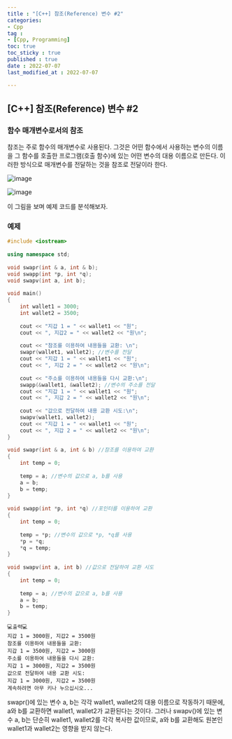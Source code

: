 ```yaml
---
title : "[C++] 참조(Reference) 변수 #2"
categories:
- Cpp
tag :
- [Cpp, Programming]
toc: true
toc_sticky : true
published : true
date : 2022-07-07
last_modified_at : 2022-07-07

---
```


## [C++] 참조(Reference) 변수 #2

### 함수 매개변수로서의 참조

참조는 주로 함수의 매개변수로 사용된다. 그것은 어떤 함수에서 사용하는 변수의 이름을 그 함수를 호출한 프로그램(호출 함수)에 있는 어떤 변수의 대용 이름으로 만든다. 이러한 방식으로 매개변수를 전달하는 것을 참조로 전달이라 한다.

![image](https://user-images.githubusercontent.com/13410737/177801552-4ff5950e-c7af-41a0-bede-c31a8cb6d947.png)

![image](https://user-images.githubusercontent.com/13410737/177801646-329372de-e05e-4ae2-b61a-e8723bd90a67.png)

이 그림을 보며 예제 코드를 분석해보자.



### 예제

```c++
#include <iostream>
 
using namespace std;
 
void swapr(int & a, int & b);
void swapp(int *p, int *q);
void swapv(int a, int b);
 
void main()
{
    int wallet1 = 3000;
    int wallet2 = 3500;
 
    cout << "지갑 1 = " << wallet1 << "원";
    cout << ", 지갑2 = " << wallet2 << "원\n";
    
    cout << "참조를 이용하여 내용들을 교환: \n";
    swapr(wallet1, wallet2); //변수를 전달
    cout << "지갑 1 = " << wallet1 << "원";
    cout << ", 지갑 2 = " << wallet2 << "원\n";
    
    cout << "주소를 이용하여 내용들을 다시 교환:\n";
    swapp(&wallet1, &wallet2); //변수의 주소를 전달
    cout << "지갑 1 = " << wallet1 << "원";
    cout << ", 지갑 2 = " << wallet2 << "원\n";
    
    cout << "값으로 전달하여 내용 교환 시도:\n";
    swapv(wallet1, wallet2);
    cout << "지갑 1 = " << wallet1 << "원";
    cout << ", 지갑 2 = " << wallet2 << "원\n";
}
 
void swapr(int & a, int & b) //참조를 이용하여 교환
{
    int temp = 0;
 
    temp = a; //변수의 값으로 a, b를 사용
    a = b;
    b = temp;
}
 
void swapp(int *p, int *q) //포인터를 이용하여 교환
{
    int temp = 0;
    
    temp = *p; //변수의 값으로 *p, *q를 사용
    *p = *q;
    *q = temp;
}
 
void swapv(int a, int b) //값으로 전달하여 교환 시도
{
    int temp = 0;
    
    temp = a; //변수의 값으로 a, b를 사용
    a = b;
    b = temp;
}
```

```
💻출력💻
지갑 1 = 3000원, 지갑2 = 3500원
참조를 이용하여 내용들을 교환:
지갑 1 = 3500원, 지갑2 = 3000원
주소를 이용하여 내용들을 다시 교환:
지갑 1 = 3000원, 지갑2 = 3500원
값으로 전달하여 내용 교환 시도:
지갑 1 = 3000원, 지갑2 = 3500원
계속하려면 아무 키나 누으십시오...
```

swapr()에 있는 변수 a, b는 각각 wallet1, wallet2의 대용 이름으로 작동하기 때문에, a와 b를 교환하면 wallet1, wallet2가 교환된다는 것이다. 그러나 swapv()에 있는 변수 a, b는 단순히 wallet1, wallet2를 각각 복사한 값이므로, a와 b를 교환해도 원본인 wallet1과 wallet2는 영향을 받지 않는다.

